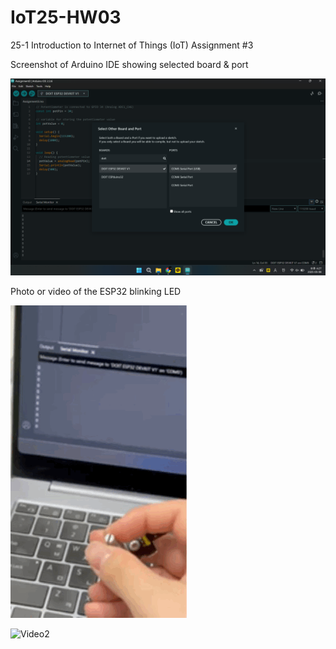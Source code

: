 # IoT25-HW03
25-1 Introduction to Internet of Things (IoT) Assignment #3

Screenshot of Arduino IDE showing selected board & port

![Photo](Assignment3.png)


Photo or video of the ESP32 blinking LED

![Video](Assignment3.GIF)

![Video2](Assignment3-1.gif)
